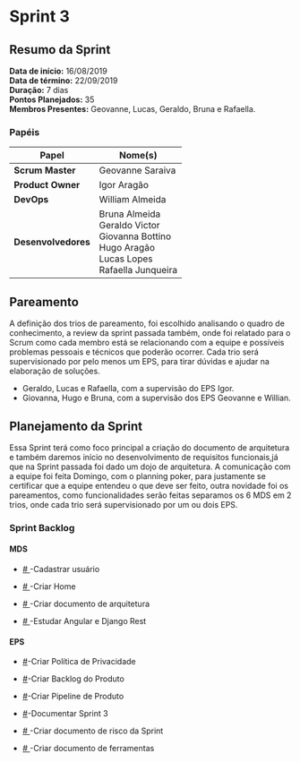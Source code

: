 # Sprint 3

## Resumo da Sprint

**Data de início:** 16/08/2019  
**Data de término:** 22/09/2019  
**Duração:** 7 dias  
**Pontos Planejados:** 35  
**Membros Presentes:** Geovanne, Lucas, Geraldo, Bruna e Rafaella.


### Papéis

|Papel|Nome(s)|
|--|--|
|**Scrum Master**|Geovanne Saraiva|
|**Product Owner**|Igor Aragão|
|**DevOps**|William Almeida|
|**Desenvolvedores**|Bruna Almeida </br> Geraldo Victor </br> Giovanna Bottino </br> Hugo Aragão </br> Lucas Lopes </br> Rafaella Junqueira|

## Pareamento
A definição dos trios de pareamento, foi escolhido analisando o quadro de conhecimento, a review da sprint passada também, onde foi relatado para o Scrum como cada membro está se relacionando com a equipe e possíveis problemas pessoais e técnicos que poderão ocorrer. Cada trio será supervisionado por pelo menos um EPS, para tirar dúvidas e ajudar na elaboração de soluções.

- Geraldo, Lucas e Rafaella, com a supervisão do EPS Igor.
- Giovanna, Hugo e Bruna, com a supervisão dos EPS Geovanne e Willian.

## Planejamento da Sprint

Essa Sprint terá como foco principal a criação do documento de arquitetura e também daremos início no desenvolvimento de requisitos funcionais,já que na Sprint passada foi dado um dojo de arquitetura. A comunicação com a equipe foi feita Domingo, com o planning poker, para justamente se certificar que a equipe entendeu o que deve ser feito, outra novidade foi os pareamentos, como funcionalidades serão feitas separamos os 6 MDS em 2 trios, onde cada trio será supervisionado por um ou dois EPS.

### Sprint Backlog

#### MDS

- [# ](https://github.com/fga-eps-mds/2019.2-FoodCare/issues/28)-Cadastrar usuário

- [# ](https://github.com/fga-eps-mds/2019.2-FoodCare/issues/30)-Criar Home

- [# ](https://github.com/fga-eps-mds/2019.2-FoodCare/issues/30)-Criar documento de arquitetura

- [# ](https://github.com/fga-eps-mds/2019.2-FoodCare/issues/30)-Estudar Angular e Django Rest

#### EPS

- [#](https://github.com/fga-eps-mds/2019.2-FoodCare/issues/16)-Criar Política de Privacidade

- [#](https://github.com/fga-eps-mds/2019.2-FoodCare/issues/27)-Criar Backlog do Produto

- [#](https://github.com/fga-eps-mds/2019.2-FoodCare/issues/22)-Criar Pipeline de Produto

- [#](https://github.com/fga-eps-mds/2019.2-FoodCare/issues/24)-Documentar Sprint 3

- [# ](https://github.com/fga-eps-mds/2019.2-FoodCare/issues/26)-Criar documento de risco da Sprint

- [# ](https://github.com/fga-eps-mds/2019.2-FoodCare/issues/25)-Criar documento de ferramentas
